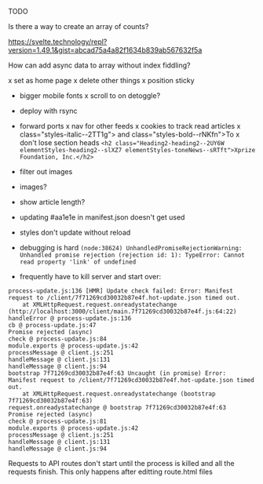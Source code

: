 TODO

Is there a way to create an array of counts?

https://svelte.technology/repl?version=1.49.1&gist=abcad75a4a82f1634b839ab567632f5a

How can add async data to array without index fiddling?


x set as home page
x delete other things
x position sticky 
- bigger mobile fonts
x scroll to on detoggle?
- deploy with rsync
- forward ports 
x nav for other feeds
x cookies to track read articles
x class="styles-italic--2TT1g"> and class="styles-bold--rNKfn">To
x don't lose section heads
`<h2 class="Heading2-heading2--2UY6W elementStyles-heading2--slXZ7 elementStyles-toneNews--sRTft">Xprize Foundation, Inc.</h2>`
- filter out images
- images?
- show article length?

- updating #aa1e1e in manifest.json doesn't get used
- styles don't update without reload
- debugging is hard `(node:38624) UnhandledPromiseRejectionWarning: Unhandled promise rejection (rejection id: 1): TypeError: Cannot read property 'link' of undefined`
- frequently have to kill server and start over:
```
process-update.js:136 [HMR] Update check failed: Error: Manifest request to /client/7f71269cd30032b87e4f.hot-update.json timed out.
    at XMLHttpRequest.request.onreadystatechange (http://localhost:3000/client/main.7f71269cd30032b87e4f.js:64:22)
handleError @ process-update.js:136
cb @ process-update.js:47
Promise rejected (async)
check @ process-update.js:84
module.exports @ process-update.js:42
processMessage @ client.js:251
handleMessage @ client.js:131
handleMessage @ client.js:94
bootstrap 7f71269cd30032b87e4f:63 Uncaught (in promise) Error: Manifest request to /client/7f71269cd30032b87e4f.hot-update.json timed out.
    at XMLHttpRequest.request.onreadystatechange (bootstrap 7f71269cd30032b87e4f:63)
request.onreadystatechange @ bootstrap 7f71269cd30032b87e4f:63
Promise rejected (async)
check @ process-update.js:81
module.exports @ process-update.js:42
processMessage @ client.js:251
handleMessage @ client.js:131
handleMessage @ client.js:94
```
Requests to API routes don't start until the process is killed and all the requests finish.
This only happens after editting route.html files